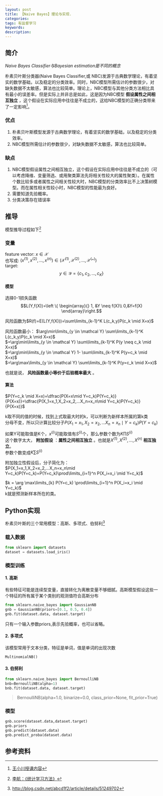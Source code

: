 ```yaml
---
layout: post
title: 【Naive Bayes】理论与实现.
categories:
tags: 有监督学习
keywords:
description:
---
```




## 简介

*Naive Bayes Classifier与Bayesian estimation是不同的概念*

朴素贝叶斯分类器(Naive Bayes Classifier,或 NBC)发源于古典数学理论，有着坚实的数学基础，以及稳定的分类效率。同时，NBC模型所需估计的参数很少，对缺失数据不太敏感，算法也比较简单。理论上，NBC模型与其他分类方法相比具有最小的误差率。但是实际上并非总是如此，这是因为NBC模型 **假设属性之间相互独立** ，这个假设在实际应用中往往是不成立的，这给NBC模型的正确分类带来了一定影响[^wangxiaochuan]。

### 优点

1. 朴素贝叶斯模型发源于古典数学理论，有着坚实的数学基础，以及稳定的分类效率。
2.  NBC模型所需估计的参数很少，对缺失数据不太敏感，算法也比较简单。

### 缺点

1. NBC模型假设属性之间相互独立，这个假设在实际应用中往往是不成立的（可以考虑降维、变量筛选、或用聚类算法先将相关性较大的属性聚类）。在属性个数比较多或者属性之间相关性较大时，NBC模型的分类效率比不上决策树模型。而在属性相关性较小时，NBC模型的性能最为良好。
2. 需要知道先验概率。
3. 分类决策存在错误率

## 推导

模型推导过程如下[^lihang]

### 变量
feature vector: $x\in \mathcal X$  
也写成: $(x^{(1)},x^{(2)},..., x^{(n)}) \in (\mathcal {X^{(1)},X^{(2)},...,X^{(n)}})$  
target: $$y\in  \mathcal Y = \{ c_1, c_2,... , c_K\}$$  


#### 模型
选择0-1损失函数$$L(Y,f(X))=\left \{ \begin{array}{} 1, &Y \neq f(X)\\
0,&Y=f(X)
\end{array}\right.$$  

风险函数为$R(f)=E(L(Y,f(X)))=\sum\limits_{k-1}^K L(c_k,y)P(c_k \mid X=x)$  

风险函数最小：
$\arg\min\limits_{y \in \mathcal Y} \sum\limits_{k-1}^K L(c_k,y)P(c_k \mid X=x)$  
$=\arg\min\limits_{y \in \mathcal Y} \sum\limits_{k-1}^K P(y \neq c_k \mid X=x)$  
$=\arg\min\limits_{y \in \mathcal Y} 1- \sum\limits_{k-1}^K P(y=c_k \mid X=x)$  
$=\arg\max\limits_{y \in \mathcal Y} \sum\limits_{k-1}^K P(y=c_k \mid X=x)$  

也就是说， **风险函数最小等价于后验概率最大** 。  

#### 算法  

$P(Y=c_k \mid X=x)=\dfrac{P(X=x\mid Y=c_k)P(Y=c_k)}{P(X=x)}=\dfrac{P(X_1=x_1,X_2=x_2,...X_n=x_n\mid Y=c_k)P(Y=c_k)}{P(X=x)}$  


k取不同的值的时候，找到上式取最大时的k，可以判断为新样本所属的第k类  
分母不变，所以只计算比较分子$P(X_1=x_1,X_2=x_2,...X_n=x_n\mid Y=c_k)P(Y=c_k)$  


如果Y可能取值是K个，$x^{(i)}$可能取值有$S^{(i)}$个，那么参数个数为$K\prod S^{(i)}$  
这个数字太大， **附加假设** ：**属性之间相互独立** 。也就是$X^{(1)},X^{(2)},..., X^{(n)}$ **相互独立**。  
参数个数变成$K\sum S^{(i)}$  

附加独立性假设后，分子简化为：  
$P(X_1=x_1,X_2=x_2,...X_n=x_n\mid Y=c_k)P(Y=c_k)=P(Y=c_k)\prod\limits_{i=1}^n P(X_i=x_i \mid Y=c_k)$  

$k = \arg \max\limits_{k} P(Y=c_k) \prod\limits_{i=1}^n P(X_i=x_i \mid Y=c_k)$  
k就是预测新样本所在的类。  


## Python实现


朴素贝叶斯的三个常用模型：高斯、多项式、伯努利[^2]  


### 载入数据
```py
from sklearn import datasets
dataset = datasets.load_iris()
```

### 模型训练

#### 1. 高斯
有些特征可能是连续型变量，直接转化为离散变量不够细腻。高斯模型假设这些一个特征的所有属于某个类别的观测值符合高斯分布  
```py
from sklearn.naive_bayes import GaussianNB
gnb = GaussianNB(priors=[0.1, 0.5, 0.4])
gnb.fit(dataset.data, dataset.target)
```
只有一个输入参数priors,表示先验概率，也可以省略。  

#### 2. 多项式
该模型常用于文本分类，特征是单词，值是单词的出现次数
```py
MultinomialNB()
```

#### 3. 伯努利


```py
from sklearn.naive_bayes import BernoulliNB
bnb=BernoulliNB(alpha=1)
bnb.fit(dataset.data, dataset.target)
```
>BernoulliNB(alpha=1.0, binarize=0.0, class_prior=None, fit_prior=True)

### 模型


```py
gnb.score(dataset.data,dataset.target)
gnb.priors
gnb.predict(dataset.data)
gnb.predict_proba(dataset.data)
```






## 参考资料
[^lihang]: [李航：《统计学习方法》](https://www.weibo.com/u/2060750830?refer_flag=1005055013_)  
[^wangxiaochuan]: [王小川授课内容](https://weibo.com/hgsz2003)  
[^2]: http://blog.csdn.net/abcd1f2/article/details/51249702
